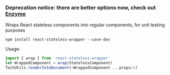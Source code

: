 ### Deprecation notice: there are better options now, check out [Enzyme](https://github.com/airbnb/enzyme)

Wraps React stateless components into regular components, for unit testing purposes

    npm install react-stateless-wrapper --save-dev

Usage:
```js
import { wrap } from 'react-stateless-wrapper'
let WrappedComponent = wrap(StatelessComponent)
TestUtils.renderIntoDocument(<WrappedComponent ...props/>)
```

